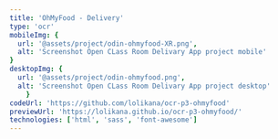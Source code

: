 ```yaml
---
title: 'OhMyFood - Delivery'
type: 'ocr'
mobileImg: {
  url: '@assets/project/odin-ohmyfood-XR.png',
  alt: 'Screenshot Open CLass Room Delivary App project mobile'
}
desktopImg: {
  url: '@assets/project/odin-ohmyfood.png',
  alt: 'Screenshot Open CLass Room Delivary App project desktop'
	}
codeUrl: 'https://github.com/lolikana/ocr-p3-ohmyfood'
previewUrl: 'https://lolikana.github.io/ocr-p3-ohmyfood/'
technologies: ['html', 'sass', 'font-awesome']
---
```


